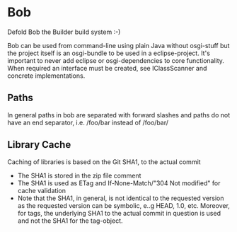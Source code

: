 Bob
===

Defold Bob the Builder build system :-)

Bob can be used from command-line using plain Java without osgi-stuff but the
project itself is an osgi-bundle to be used in a eclipse-project.
It's important to never add eclipse or osgi-dependencies to core functionality.
When required an interface must be created, see IClassScanner and concrete
implementations.

Paths
-----

In general paths in bob are separated with forward slashes and paths do not have an end separator,
i.e. /foo/bar instead of /foo/bar/

Library Cache
------------

Caching of libraries is based on the Git SHA1, to the actual commit

* The SHA1 is stored in the zip file comment
* The SHA1 is used as ETag and If-None-Match/"304 Not modified" for cache validation
* Note that the SHA1, in general, is not identical to the requested version as the requested version can be
  symbolic, e..g HEAD, 1.0, etc. Moreover, for tags, the underlying SHA1 to the actual commit in question is used
  and not the SHA1 for the tag-object.
